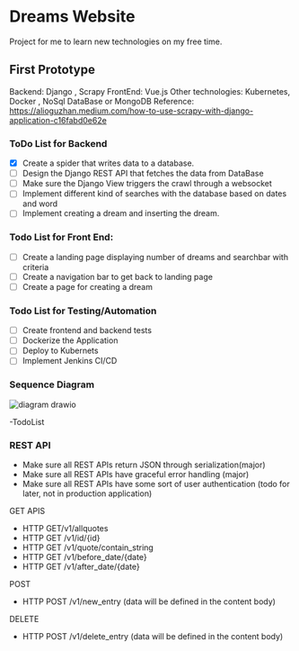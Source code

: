 # Dreams Website
Project for me to learn new technologies on my free time.

## First Prototype
Backend: Django , Scrapy
FrontEnd: Vue.js
Other technologies: Kubernetes, Docker , NoSql DataBase or MongoDB
Reference: https://alioguzhan.medium.com/how-to-use-scrapy-with-django-application-c16fabd0e62e

### ToDo List for Backend
- [X] Create a spider that writes data to a database.
- [ ] Design the Django REST API that fetches the data from DataBase
- [ ] Make sure the Django View triggers the crawl through a websocket
- [ ] Implement different kind of searches with the database based on dates and word
- [ ] Implement creating a dream and inserting the dream.

### Todo List for Front End:
- [ ]  Create a landing page displaying number of dreams and searchbar with criteria
- [ ]  Create a navigation bar to get back to landing page
- [ ]  Create a page for creating a dream

### Todo List for Testing/Automation
- [ ] Create frontend and backend tests
- [ ] Dockerize the Application 
- [ ] Deploy to Kubernets
- [ ] Implement Jenkins CI/CD

### Sequence Diagram
![diagram drawio](https://user-images.githubusercontent.com/16285362/220694725-2305b60d-89a5-4067-bc3e-b033318c8626.png)

-TodoList

### REST API

* Make sure all REST APIs return JSON through serialization(major)
* Make sure all REST APIs have graceful error handling (major)
* Make sure all REST APIs have some sort of user authentication (todo for later, not in production application)

GET APIS
* HTTP GET/v1/allquotes
* HTTP GET /v1/id/{id}
* HTTP GET /v1/quote/contain_string
* HTTP GET /v1/before_date/{date}
* HTTP GET /v1/after_date/{date}

POST
* HTTP POST /v1/new_entry (data will be defined in the content body)

DELETE
* HTTP POST /v1/delete_entry (data will be defined in the content body)




